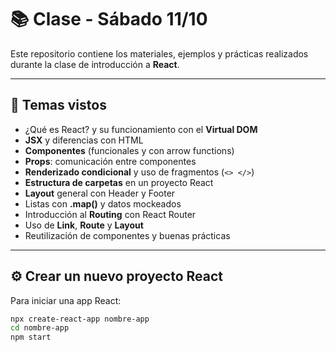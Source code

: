 # 📚 Clase - Sábado 11/10
Este repositorio contiene los materiales, ejemplos y prácticas realizados durante la clase de introducción a **React**.  

---

## 🔹 Temas vistos
- ¿Qué es React? y su funcionamiento con el **Virtual DOM**
- **JSX** y diferencias con HTML
- **Componentes** (funcionales y con arrow functions)
- **Props**: comunicación entre componentes
- **Renderizado condicional** y uso de fragmentos (`<> </>`)
- **Estructura de carpetas** en un proyecto React
- **Layout** general con Header y Footer
- Listas con **.map()** y datos mockeados
- Introducción al **Routing** con React Router
- Uso de **Link**, **Route** y **Layout**
- Reutilización de componentes y buenas prácticas
---

## ⚙️ Crear un nuevo proyecto React
Para iniciar una app React:

```bash
npx create-react-app nombre-app
cd nombre-app
npm start

